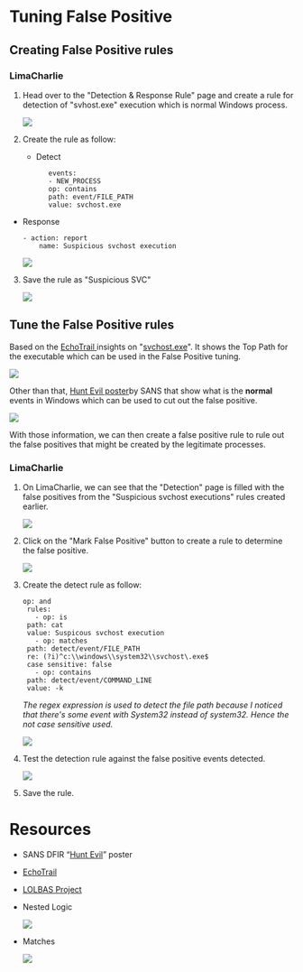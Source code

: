 # Tuning False Positive

## Creating False Positive rules
### LimaCharlie
1. Head over to the "Detection & Response Rule" page and create a rule for detection of "svhost.exe" execution which is normal Windows process.
   
   ![](https://i.imgur.com/LfIPgUR.png)
2. Create the rule as follow:
   - Detect
     ```
		events:
		- NEW_PROCESS
		op: contains
		path: event/FILE_PATH
		value: svchost.exe
		```
- Response
  ```
  - action: report
	  name: Suspicious svchost execution
	```
   
   ![](https://i.imgur.com/NmMvMUl.png)
3. Save the rule as "Suspicious SVC"
   
   ![](https://i.imgur.com/bTVJij7.png)

## Tune the False Positive rules
Based on the [EchoTrail ](https://www.echotrail.io/)insights on "[svchost.exe](https://www.echotrail.io/d/insights?query=svchost.exe&type=basic)". It shows the Top Path for the executable which can be used in the False Positive tuning.

![](https://i.imgur.com/tsvK7A0.png)

Other than that, [Hunt Evil poster](https://www.sans.org/posters/hunt-evil/)by SANS that show what is the **normal** events in Windows which can be used to cut out the false positive.

![](https://i.imgur.com/hRsLeOv.png)

With those information, we can then create a false positive rule to rule out the false positives that might be created by the legitimate processes.
### LimaCharlie
1. On LimaCharlie, we can see that the "Detection" page is filled with the false positives from the "Suspicious svchost executions" rules created earlier.
   
   ![](https://i.imgur.com/X6vN6KL.png)
2. Click on the "Mark False Positive" button to create a rule to determine the false positive.
   
   ![](https://i.imgur.com/zu3CISm.png)
3. Create the detect rule as follow:
   ```
   op: and
	rules:
	  - op: is
    path: cat
    value: Suspicous svchost execution
	  - op: matches
    path: detect/event/FILE_PATH
    re: (?i)^c:\\windows\\system32\\svchost\.exe$
    case sensitive: false
	  - op: contains
    path: detect/event/COMMAND_LINE
    value: -k
	```
	*The regex expression is used to detect the file path because I noticed that there's some event with System32 instead of system32. Hence the not case sensitive used.*
	
	![](https://i.imgur.com/ArfaVDw.png)

4. Test the detection rule against the false positive events detected.
   
   ![](https://i.imgur.com/EsTpL6O.png)

5. Save the rule.
# Resources
- SANS DFIR “[Hunt Evil](https://www.sans.org/posters/hunt-evil/)” poster
- [EchoTrail](https://www.echotrail.io/)
- [LOLBAS Project](https://lolbas-project.github.io/#)
 - Nested Logic
   
   ![](https://i.imgur.com/wySqfh9.png)
- Matches
  
  ![](https://i.imgur.com/JJe4B5p.png)

